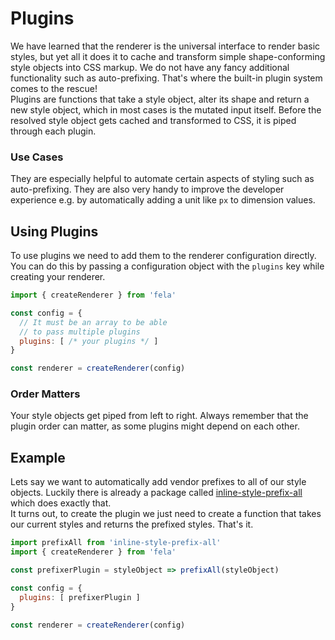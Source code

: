 # Plugins

We have learned that the renderer is the universal interface to render basic styles, but yet all it does it to cache and transform simple shape-conforming style objects into CSS markup. We do not have any fancy additional functionality such as auto-prefixing. That's where the built-in plugin system comes to the rescue!<br>
Plugins are functions that take a style object, alter its shape and return a new style object, which in most cases is the mutated input itself.
Before the resolved style object gets cached and transformed to CSS, it is piped through each plugin.

### Use Cases
They are especially helpful to automate certain aspects of styling such as auto-prefixing. They are also very handy to improve the developer experience e.g. by automatically adding a unit like `px` to dimension values.

## Using Plugins
To use plugins we need to add them to the renderer configuration directly. You can do this by passing a configuration object with the `plugins` key while creating your renderer.

```javascript
import { createRenderer } from 'fela'

const config = {
  // It must be an array to be able
  // to pass multiple plugins
  plugins: [ /* your plugins */ ]
}

const renderer = createRenderer(config)
```

### Order Matters
Your style objects get piped from left to right. Always remember that the plugin order can matter, as some plugins might depend on each other.

## Example
Lets say we want to automatically add vendor prefixes to all of our style objects. Luckily there is already a package called [inline-style-prefix-all](https://github.com/rofrischmann/inline-style-prefix-all) which does exactly that.<br>
It turns out, to create the plugin we just need to create a function that takes our current styles and returns the prefixed styles. That's it.

```javascript
import prefixAll from 'inline-style-prefix-all'
import { createRenderer } from 'fela'

const prefixerPlugin = styleObject => prefixAll(styleObject)

const config = {
  plugins: [ prefixerPlugin ]
}

const renderer = createRenderer(config)
```
